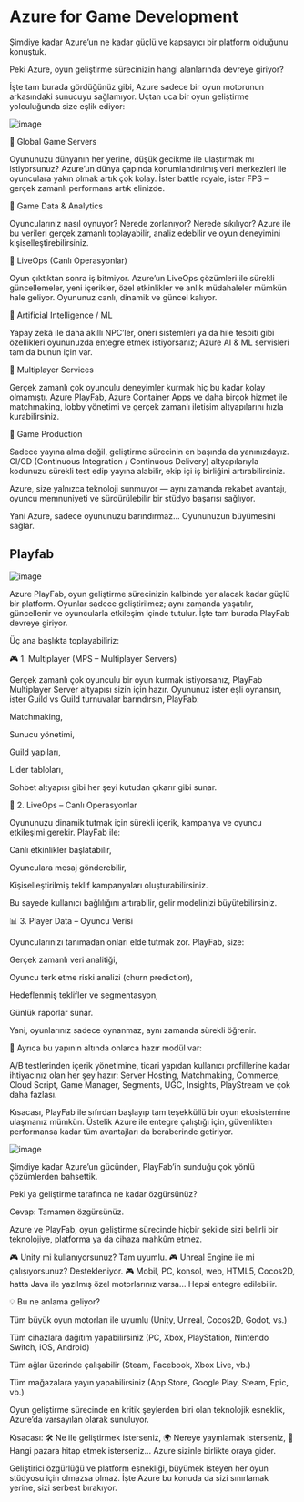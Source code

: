 # Azure for Game Development

Şimdiye kadar Azure’un ne kadar güçlü ve kapsayıcı bir platform olduğunu konuştuk.

Peki Azure, oyun geliştirme sürecinizin hangi alanlarında devreye giriyor?

İşte tam burada gördüğünüz gibi, Azure sadece bir oyun motorunun arkasındaki sunucuyu sağlamıyor. Uçtan uca bir oyun geliştirme yolculuğunda size eşlik ediyor:

![image](https://github.com/user-attachments/assets/bd253dd3-42b1-4723-a6c2-4b48ddb5e9f5)

🔹 Global Game Servers

  Oyununuzu dünyanın her yerine, düşük gecikme ile ulaştırmak mı istiyorsunuz?
  Azure’un dünya çapında konumlandırılmış veri merkezleri ile oyunculara yakın olmak artık çok kolay.
  İster battle royale, ister FPS – gerçek zamanlı performans artık elinizde.

🔹 Game Data & Analytics

  Oyuncularınız nasıl oynuyor? Nerede zorlanıyor? Nerede sıkılıyor?
  Azure ile bu verileri gerçek zamanlı toplayabilir, analiz edebilir ve oyun deneyimini kişiselleştirebilirsiniz.

🔹 LiveOps (Canlı Operasyonlar)

  Oyun çıktıktan sonra iş bitmiyor.
  Azure’un LiveOps çözümleri ile sürekli güncellemeler, yeni içerikler, özel etkinlikler ve anlık müdahaleler mümkün hale geliyor. Oyununuz canlı, dinamik ve güncel kalıyor.

🔹 Artificial Intelligence / ML

  Yapay zekâ ile daha akıllı NPC’ler, öneri sistemleri ya da hile tespiti gibi özellikleri oyununuzda entegre etmek istiyorsanız; Azure AI & ML servisleri tam da bunun için var.

🔹 Multiplayer Services

  Gerçek zamanlı çok oyunculu deneyimler kurmak hiç bu kadar kolay olmamıştı.
  Azure PlayFab, Azure Container Apps ve daha birçok hizmet ile matchmaking, lobby yönetimi ve gerçek zamanlı iletişim altyapılarını hızla kurabilirsiniz.

🔹 Game Production

  Sadece yayına alma değil, geliştirme sürecinin en başında da yanınızdayız.
  CI/CD (Continuous Integration / Continuous Delivery) altyapılarıyla kodunuzu sürekli test edip yayına alabilir, ekip içi iş birliğini artırabilirsiniz.

  Azure, size yalnızca teknoloji sunmuyor — aynı zamanda rekabet avantajı, oyuncu memnuniyeti ve sürdürülebilir bir stüdyo başarısı sağlıyor.

  Yani Azure, sadece oyununuzu barındırmaz… Oyununuzun büyümesini sağlar.

  ## Playfab

  ![image](https://github.com/user-attachments/assets/a72a6574-3292-49c9-b10d-af1d283069b6)

  Azure PlayFab, oyun geliştirme sürecinizin kalbinde yer alacak kadar güçlü bir platform.
  Oyunlar sadece geliştirilmez; aynı zamanda yaşatılır, güncellenir ve oyuncularla etkileşim içinde tutulur. İşte tam burada PlayFab devreye giriyor.

  Üç ana başlıkta toplayabiliriz:

🎮 1. Multiplayer (MPS – Multiplayer Servers)

  Gerçek zamanlı çok oyunculu bir oyun kurmak istiyorsanız, PlayFab Multiplayer Server altyapısı sizin için hazır.
  Oyununuz ister eşli oynansın, ister Guild vs Guild turnuvalar barındırsın, PlayFab:

  Matchmaking,

  Sunucu yönetimi,

  Guild yapıları,

  Lider tabloları,

  Sohbet altyapısı gibi her şeyi kutudan çıkarır gibi sunar.

📢 2. LiveOps – Canlı Operasyonlar

  Oyununuzu dinamik tutmak için sürekli içerik, kampanya ve oyuncu etkileşimi gerekir.
  PlayFab ile:

  Canlı etkinlikler başlatabilir,

  Oyunculara mesaj gönderebilir,

  Kişiselleştirilmiş teklif kampanyaları oluşturabilirsiniz.

  Bu sayede kullanıcı bağlılığını artırabilir, gelir modelinizi büyütebilirsiniz.

📊 3. Player Data – Oyuncu Verisi

  Oyuncularınızı tanımadan onları elde tutmak zor.
  PlayFab, size:

  Gerçek zamanlı veri analitiği,

  Oyuncu terk etme riski analizi (churn prediction),

  Hedeflenmiş teklifler ve segmentasyon,

  Günlük raporlar sunar.

  Yani, oyunlarınız sadece oynanmaz, aynı zamanda sürekli öğrenir.

🔧 Ayrıca bu yapının altında onlarca hazır modül var:

  A/B testlerinden içerik yönetimine, ticari yapıdan kullanıcı profillerine kadar ihtiyacınız olan her şey hazır:
  Server Hosting, Matchmaking, Commerce, Cloud Script, Game Manager, Segments, UGC, Insights, PlayStream ve çok daha fazlası.

  Kısacası, PlayFab ile sıfırdan başlayıp tam teşekküllü bir oyun ekosistemine ulaşmanız mümkün.
  Üstelik Azure ile entegre çalıştığı için, güvenlikten performansa kadar tüm avantajları da beraberinde getiriyor.

![image](https://github.com/user-attachments/assets/8fea4aa9-6108-4545-9189-25770cf63c18)

  Şimdiye kadar Azure’un gücünden, PlayFab’in sunduğu çok yönlü çözümlerden bahsettik.

  Peki ya geliştirme tarafında ne kadar özgürsünüz?

  Cevap: Tamamen özgürsünüz.

  Azure ve PlayFab, oyun geliştirme sürecinde hiçbir şekilde sizi belirli bir teknolojiye, platforma ya da cihaza mahkûm etmez.

  🎮 Unity mi kullanıyorsunuz? Tam uyumlu.
  🎮 Unreal Engine ile mi çalışıyorsunuz? Destekleniyor.
  🎮 Mobil, PC, konsol, web, HTML5, Cocos2D, hatta Java ile yazılmış özel motorlarınız varsa… Hepsi entegre edilebilir.

💡 Bu ne anlama geliyor?

  Tüm büyük oyun motorları ile uyumlu (Unity, Unreal, Cocos2D, Godot, vs.)

  Tüm cihazlara dağıtım yapabilirsiniz (PC, Xbox, PlayStation, Nintendo Switch, iOS, Android)

  Tüm ağlar üzerinde çalışabilir (Steam, Facebook, Xbox Live, vb.)

  Tüm mağazalara yayın yapabilirsiniz (App Store, Google Play, Steam, Epic, vb.)

  Oyun geliştirme sürecinde en kritik şeylerden biri olan teknolojik esneklik, Azure’da varsayılan olarak sunuluyor.

  Kısacası:
    🛠️ Ne ile geliştirmek isterseniz,
    🌍 Nereye yayınlamak isterseniz,
    🎯 Hangi pazara hitap etmek isterseniz…
  Azure sizinle birlikte oraya gider.

  Geliştirici özgürlüğü ve platform esnekliği, büyümek isteyen her oyun stüdyosu için olmazsa olmaz.
  İşte Azure bu konuda da sizi sınırlamak yerine, sizi serbest bırakıyor.


